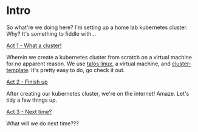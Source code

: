 # Intro

So what're we doing here?  I'm setting up a home lab kubernetes cluster.  Why?  It's something to fiddle with...

[Act 1 - What a cluster!](./what-a-cluster/what-a-cluster.md) 

Wherein we create a kubernetes cluster from scratch on a virtual machine for no apparent reason.  We use  [talos linux](https://www.talos.dev/), a virtual machine, and [cluster-template](https://github.com/onedr0p/cluster-template).  It's pretty easy to do, go check it out.

[Act 2 - Finish up](./finish-up/finish-up.md)

After creating our kubernetes cluster, we're on the internet!  Amaze.  Let's tidy a few things up.

[Act 3 - Next time?](./next-time/next-time.md)

What will we do next time???

